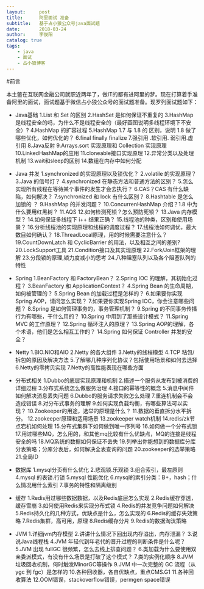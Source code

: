 ```yaml
---
layout:     post
title:      阿里面试 准备
subtitle:   基于占小狼公众号java面试题
date:       2018-03-24
author:     李俊阳
catalog: true
tags:
    - java
    - 面试
    - 占小狼博客
---
```

#前言

本土鳖在互联网金融公司就职近两年了，做IT的都有进阿里的梦。现在打算着手准备阿里的面试，面试题基于微信占小狼公众号的面试题准备。现罗列面试题如下：
* Java基础
1.List 和 Set 的区别
2.HashSet 是如何保证不重复的
3.HashMap 是线程安全的吗，为什么不是线程安全的（最好画图说明多线程环境下不安全）?
4.HashMap 的扩容过程
5.HashMap 1.7 与 1.8 的 区别，说明 1.8 做了哪些优化，如何优化的？
6.final finally finalize
7.强引用 .软引用. 弱引用.虚引用
8.Java反射
9.Arrays.sort 实现原理和 Collection 实现原理
10.LinkedHashMap的应用
11.cloneable接口实现原理
12.异常分类以及处理机制
13.wait和sleep的区别
14.数组在内存中如何分配

* Java 并发
1.synchronized 的实现原理以及锁优化？
2.volatile 的实现原理？
3.Java 的信号灯？
4.synchronized 在静态方法和普通方法的区别？
5.怎么实现所有线程在等待某个事件的发生才会去执行？
6.CAS？CAS 有什么缺陷，如何解决？
7.synchronized 和 lock 有什么区别？
8.Hashtable 是怎么加锁的 ？
9.HashMap 的并发问题？
10.ConcurrenHashMap 介绍？1.8 中为什么要用红黑树？
11.AQS
12.如何检测死锁？怎么预防死锁？
13.Java 内存模型？
14.如何保证多线程下 i++ 结果正确？
15.线程池的种类，区别和使用场景？
16.分析线程池的实现原理和线程的调度过程？
17.线程池如何调优，最大数目如何确认？
18.ThreadLocal原理，用的时候需要注意什么？
19.CountDownLatch 和 CyclicBarrier 的用法，以及相互之间的差别?
20.LockSupport工具
21.Condition接口及其实现原理
22.Fork/Join框架的理解
23.分段锁的原理,锁力度减小的思考
24.八种阻塞队列以及各个阻塞队列的特性

* Spring
1.BeanFactory 和 FactoryBean？
2.Spring IOC 的理解，其初始化过程？
3.BeanFactory 和 ApplicationContext？
4.Spring Bean 的生命周期，如何被管理的？
5.Spring Bean 的加载过程是怎样的？
6.如果要你实现Spring AOP，请问怎么实现？
7.如果要你实现Spring IOC，你会注意哪些问题？
8.Spring 是如何管理事务的，事务管理机制？
9.Spring 的不同事务传播行为有哪些，干什么用的？
10.Spring 中用到了那些设计模式？
11.Spring MVC 的工作原理？
12.Spring 循环注入的原理？
13.Spring AOP的理解，各个术语，他们是怎么相互工作的？
14.Spring 如何保证 Controller 并发的安全？

* Netty
1.BIO.NIO和AIO
2.Netty 的各大组件
3.Netty的线程模型
4.TCP 粘包/拆包的原因及解决方法
5.了解哪几种序列化协议？包括使用场景和如何去选择
6.Netty的零拷贝实现
7.Netty的高性能表现在哪些方面

* 分布式相关
1.Dubbo的底层实现原理和机制
2.描述一个服务从发布到被消费的详细过程
3.分布式系统怎么做服务治理
4.接口的幂等性的概念
5.消息中间件如何解决消息丢失问题
6.Dubbo的服务请求失败怎么处理
7.重连机制会不会造成错误
8.对分布式事务的理解
9.如何实现负载均衡，有哪些算法可以实现？
10.Zookeeper的用途，选举的原理是什么？
11.数据的垂直拆分水平拆分。
12.zookeeper原理和适用场景
13.zookeeper watch机制
14.redis/zk节点宕机如何处理
15.分布式集群下如何做到唯一序列号
16.如何做一个分布式锁
17.用过哪些MQ，怎么用的，和其他mq比较有什么优缺点，MQ的连接是线程安全的吗
18.MQ系统的数据如何保证不丢失
19.列举出你能想到的数据库分库分表策略；分库分表后，如何解决全表查询的问题
20.zookeeper的选举策略
21.全局ID

* 数据库
1.mysql分页有什么优化
2.悲观锁.乐观锁
3.组合索引，最左原则
4.mysql 的表锁.行锁
5.mysql 性能优化
6.mysql的索引分类：B+，hash；什么情况用什么索引
7.事务的特性和隔离级别

* 缓存
1.Redis用过哪些数据数据，以及Redis底层怎么实现
2.Redis缓存穿透，缓存雪崩
3.如何使用Redis来实现分布式锁
4.Redis的并发竞争问题如何解决
5.Redis持久化的几种方式，优缺点是什么，怎么实现的
6.Redis的缓存失效策略
7.Redis集群，高可用，原理
8.Redis缓存分片
9.Redis的数据淘汰策略

* JVM
1.详细jvm内存模型
2.讲讲什么情况下回出现内存溢出，内存泄漏？ 
3.说说Java线程栈
4.JVM 年轻代到年老代的晋升过程的判断条件是什么呢？
5.JVM 出现 fullGC 很频繁，怎么去线上排查问题？
6.类加载为什么要使用双亲委派模式，有没有什么场景是打破了这个模式？
7.类的实例化顺序
8.JVM垃圾回收机制，何时触发MinorGC等操作
9.JVM 中一次完整的 GC 流程（从 ygc 到 fgc）是怎样的
10.各种回收器，各自优缺点，重点CMS.G1
11.各种回收算法
12.OOM错误，stackoverflow错误，permgen space错误
